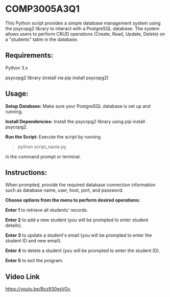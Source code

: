 # COMP3005A3Q1
This Python script provides a simple database management system using the psycopg2 library to interact with a PostgreSQL database. The system allows users to perform CRUD operations (Create, Read, Update, Delete) on a "students" table in the database.

## Requirements:

Python 3.x

psycopg2 library (install via pip install psycopg2)

## Usage:

**Setup Database:** Make sure your PostgreSQL database is set up and running.

**Install Dependencies:** Install the psycopg2 library using pip install psycopg2.

**Run the Script:** Execute the script by running 
>python script_name.py 

in the command prompt or terminal.

## Instructions:

When prompted, provide the required database connection information such as database name, user, host, port, and password.

**Choose options from the menu to perform desired operations:**

**Enter 1** to retrieve all students' records.

**Enter 2** to add a new student (you will be prompted to enter student details).

**Enter 3** to update a student's email (you will be prompted to enter the student ID and new email).

**Enter 4** to delete a student (you will be prompted to enter the student ID).

**Enter 5** to exit the program.

## Video Link
https://youtu.be/Bxz930esVGc
